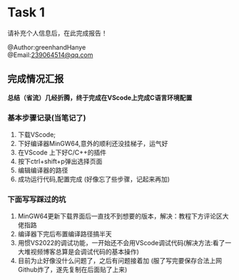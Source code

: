 # Task 1

请补充个人信息后，在此完成报告！

@Author:greenhandHanye  
@Email:239064514@qq.com
## 完成情况汇报
**总结（省流）几经折腾，终于完成在VScode上完成C语言环境配置**
### 基本步骤记录(当笔记了)
1. 下载VScode;
2. 下好编译器MinGW64,意外的顺利还没挂梯子，运气好
3. 在VScode 上下好C/C++的插件
4. 按下ctrl+shift+p弹出选择页面
5. 编辑编译器的路径
6. 成功运行代码,配置完成
(好像忘了些步骤，记起来再加)
 ### 下面写写踩过的坑
 1. MinGW64更新下载界面后一直找不到想要的版本，解决：教程下方评论区大佬指路
 2. 编译器下完后布置编译路径搞半天
 3. 用惯VS2022的调试功能，一开始还不会用VScode调试代码(解决方法:看了一大堆视频博客总算是会调试代码的基本操作)
 4. 目前为止好像没什么问题了，之后有问题接着加
(服了写完要保存合法上网Github炸了，遂先复制在后面贴了上来)
